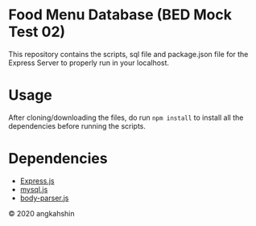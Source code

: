 # Food Menu Database (BED Mock Test 02)
This repository contains the scripts, sql file and package.json file for the Express Server to properly run in your localhost.

# Usage
After cloning/downloading the files, do run `npm install` to install all the dependencies before running the scripts.


# Dependencies
- [Express.js](https://expressjs.com/)
- [mysql.js](https://www.npmjs.com/package/mysql)
- [body-parser.js](https://www.npmjs.com/package/body-parser)

&copy; 2020 angkahshin
